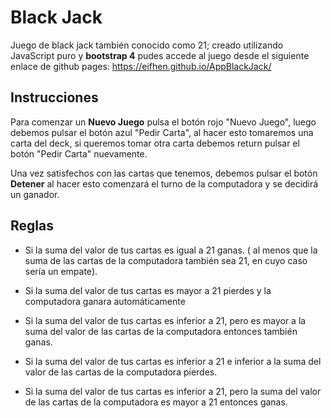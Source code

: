 
# Black Jack

Juego de black jack también conocido como 21; creado utilizando JavaScript puro y **bootstrap 4**
pudes accede al juego desde el siguiente enlace de github pages: https://eifhen.github.io/AppBlackJack/

## Instrucciones

Para comenzar un **Nuevo Juego** pulsa el botón rojo "Nuevo Juego",
luego debemos pulsar el botón azul "Pedir Carta", al hacer esto
tomaremos una carta del deck, si queremos tomar otra carta debemos   return
pulsar el botón "Pedir Carta" nuevamente.

Una vez satisfechos con las cartas que tenemos, debemos pulsar el botón **Detener**
al hacer esto comenzará el turno de la computadora y se decidirá un ganador.

## Reglas

- Si la suma del valor de tus cartas es igual a 21 ganas. ( al menos que la suma de las cartas
  de la computadora también sea 21, en cuyo caso sería un empate).

- Si la suma del valor de tus cartas es mayor a 21 pierdes y la computadora ganara automáticamente

- Si la suma del valor de tus cartas es inferior a 21, pero es mayor a la suma del valor
  de las cartas de la computadora entonces también ganas.

- Si la suma del valor de tus cartas es inferior a 21 e inferior a la suma del valor 
  de las cartas de la computadora pierdes.

- Si la suma del valor de tus cartas es inferior a 21, pero la suma del valor
  de las cartas de la computadora es mayor a 21 entonces ganas.
